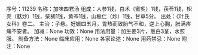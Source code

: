 序号：11239
名称：加味四君汤
组成：人参1钱，白术（蜜炙）1钱，茯苓1钱，枳壳（麸炒）1钱，柴胡1钱，黄芩1钱，山栀仁（炒）1钱，甘草5分。
出处：《叶氏女科》卷二。
主治：子悬。妊娠四五月，胃热而致胎气不和，逆上心胸，胀满疼痛不安者。
加减：None
功效：None
用法用量：加生姜3片，葱白3茎，水煎服。
制备方法：None
临床应用：None
各家论述：None
用药禁忌：None
附注：None
